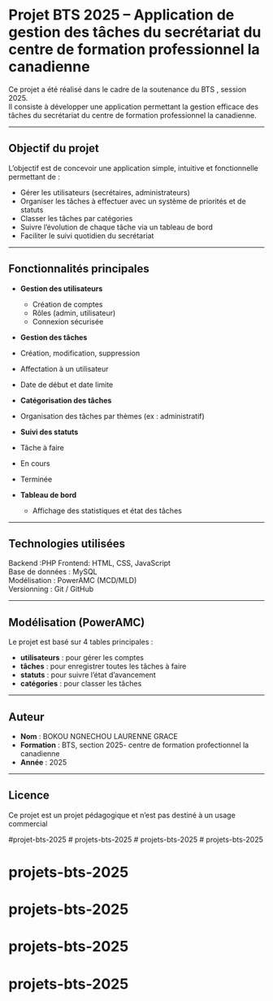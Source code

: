 #  Projet BTS 2025 – Application de gestion des tâches du secrétariat du centre de formation professionnel la canadienne

Ce projet a été réalisé dans le cadre de la soutenance du BTS , session 2025.  
Il consiste à développer une application permettant la gestion efficace des tâches du secrétariat du centre de formation professionnel la canadienne.

---

##  Objectif du projet

L’objectif est de concevoir une application simple, intuitive et fonctionnelle permettant de :

- Gérer les utilisateurs (secrétaires, administrateurs)
- Organiser les tâches à effectuer avec un système de priorités et de statuts
- Classer les tâches par catégories
- Suivre l’évolution de chaque tâche via un tableau de bord
- Faciliter le suivi quotidien du secrétariat

---

##  Fonctionnalités principales

- **Gestion des utilisateurs**
  - Création de comptes
  - Rôles (admin, utilisateur)
  - Connexion sécurisée

-  **Gestion des tâches**
  - Création, modification, suppression
  - Affectation à un utilisateur
  - Date de début et date limite

-  **Catégorisation des tâches**
  - Organisation des tâches par thèmes (ex : administratif)

-  **Suivi des statuts**
  - Tâche à faire
  - En cours
  - Terminée

- **Tableau de bord**
  - Affichage des statistiques et état des tâches

---

##  Technologies utilisées

 Backend :PHP
 Frontend: HTML, CSS, JavaScript  
 Base de données : MySQL         
 Modélisation   : PowerAMC (MCD/MLD)      
 Versionning   :  Git / GitHub             

---


## Modélisation (PowerAMC)

Le projet est basé sur 4 tables principales :

- **utilisateurs** : pour gérer les comptes
- **tâches** : pour enregistrer toutes les tâches à faire
- **statuts** : pour suivre l’état d’avancement
- **catégories** : pour classer les tâches


---

##  Auteur

- **Nom** : BOKOU NGNECHOU LAURENNE GRACE
- **Formation** : BTS, section 2025-  centre de formation profectionnel la canadienne
- **Année** : 2025

---

## Licence

Ce projet est un projet pédagogique et n’est pas destiné à un usage commercial

# p r o j e t - b t s - 2 0 2 5  
 #   p r o j e t s - b t s - 2 0 2 5  
 #   p r o j e t s - b t s - 2 0 2 5  
 # projets-bts-2025
# projets-bts-2025
# projets-bts-2025
# projets-bts-2025
# projets-bts-2025
